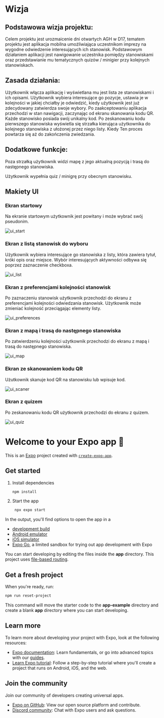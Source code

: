 # Wizja

## Podstawowa wizja projektu:
Celem projektu jest urozmaicenie dni otwartych AGH w D17, tematem projektu jest aplikacja mobilna umożliwiająca uczestnikom imprezy na wygodne odwiedzenie interesujących ich stanowisk. Podstawowym działaniem aplikacji jest nawigowanie uczestnika pomiędzy stanowiskami oraz przedstawianie mu tematycznych quizów / minigier przy kolejnych stanowiskach.

## Zasada działania:
Użytkownik włącza aplikację i wyświetlana mu jest lista ze stanowiskami i ich opisami. Użytkownik wybiera interesujące go pozycje, ustawia je w kolejności w jakiej chciałby je odwiedzić, kiedy użytkownik jest już zdecydowany zatwierdza swoje wybory. Po zaakceptowaniu aplikacja przechodzi w stan nawigacji, zaczynając od ekranu skanowania kodu QR. Każde stanowisko posiada swój unikalny kod. Po zeskanowaniu kodu pierwszego stanowiska wyświetla się strzałka kierująca użytkownika do kolejnego stanowiska z ułożonej przez niego listy. Kiedy  Ten proces powtarza się aż do zakończenia zwiedzania.

## Dodatkowe funkcje:
Poza strzałką użytkownik widzi mapę z jego aktualną pozycją i trasą do następnego stanowiska.

Użytkownik wypełnia quiz / minigrę przy obecnym stanowisku.

## Makiety UI

### Ekran startowy
Na ekranie startowym użytkownik jest powitany i może wybrać swój pseudonim.

![ui_start](images/start.png)

### Ekran z listą stanowisk do wyboru
Użytkownik wybiera interesujące go stanowiska z listy, która zawiera tytuł, króki opis oraz miejsce. Wybór interesujących aktywności odbywa się poprzez zaznaczenie checkboxa.

![ui_list](images/list.png)

### Ekran z preferencjami kolejności stanowisk
Po zaznaczeniu stanowisk użytkownik przechodzi do ekranu z preferencjami kolejności odwiedzania stanowisk. Użytkownik może zmieniać kolejność przeciągając elementy listy.

![ui_preferences](images/preferences.png)

### Ekran z mapą i trasą do następnego stanowiska
Po zatwierdzeniu kolejności użytkownik przechodzi do ekranu z mapą i trasą do następnego stanowiska.

![ui_map](images/map.png)

### Ekran ze skanowaniem kodu QR
Użutkownik skanuje kod QR na stanowisku lub wpisuje kod.

![ui_scaner](images/scaner.png)

### Ekran z quizem
Po zeskanowaniu kodu QR użytkownik przechodzi do ekranu z quizem.

![ui_quiz](images/quiz.png)

# Welcome to your Expo app 👋

This is an [Expo](https://expo.dev) project created with [`create-expo-app`](https://www.npmjs.com/package/create-expo-app).

## Get started

1. Install dependencies

   ```bash
   npm install
   ```

2. Start the app

   ```bash
    npx expo start
   ```

In the output, you'll find options to open the app in a

- [development build](https://docs.expo.dev/develop/development-builds/introduction/)
- [Android emulator](https://docs.expo.dev/workflow/android-studio-emulator/)
- [iOS simulator](https://docs.expo.dev/workflow/ios-simulator/)
- [Expo Go](https://expo.dev/go), a limited sandbox for trying out app development with Expo

You can start developing by editing the files inside the **app** directory. This project uses [file-based routing](https://docs.expo.dev/router/introduction).

## Get a fresh project

When you're ready, run:

```bash
npm run reset-project
```

This command will move the starter code to the **app-example** directory and create a blank **app** directory where you can start developing.

## Learn more

To learn more about developing your project with Expo, look at the following resources:

- [Expo documentation](https://docs.expo.dev/): Learn fundamentals, or go into advanced topics with our [guides](https://docs.expo.dev/guides).
- [Learn Expo tutorial](https://docs.expo.dev/tutorial/introduction/): Follow a step-by-step tutorial where you'll create a project that runs on Android, iOS, and the web.

## Join the community

Join our community of developers creating universal apps.

- [Expo on GitHub](https://github.com/expo/expo): View our open source platform and contribute.
- [Discord community](https://chat.expo.dev): Chat with Expo users and ask questions.
